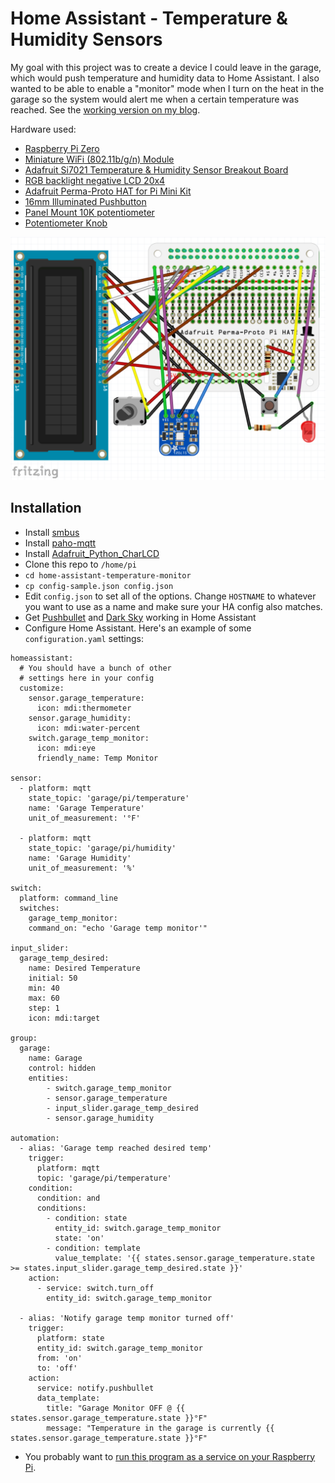 # Home Assistant - Temperature & Humidity Sensors
My goal with this project was to create a device I could leave in the garage, which would push temperature and humidity data to Home Assistant. I also wanted to be able to enable a "monitor" mode when I turn on the heat in the garage so the system would alert me when a certain temperature was reached. See the [working version on my blog](https://nickmomrik.com/2017/01/13/garage-temperature-sensor-monitor/).

Hardware used:
* [Raspberry Pi Zero](https://www.adafruit.com/products/2885)
* [Miniature WiFi (802.11b/g/n) Module](https://www.adafruit.com/products/814)
* [Adafruit Si7021 Temperature & Humidity Sensor Breakout Board](https://www.adafruit.com/product/3251)
* [RGB backlight negative LCD 20x4](https://www.adafruit.com/products/498)
* [Adafruit Perma-Proto HAT for Pi Mini Kit](https://www.adafruit.com/products/2310)
* [16mm Illuminated Pushbutton](https://www.adafruit.com/products/1477)
* [Panel Mount 10K potentiometer](https://www.adafruit.com/products/562)
* [Potentiometer Knob](https://www.adafruit.com/products/2048)

![Home Assistant Temperature Monitor Fritzing](./home-assistant-temperature-monitor-fritzing.png?raw=true "Home Assistant Temperature Monitor Fritzing")

## Installation

* Install [smbus](https://pypi.python.org/pypi/smbus-cffi/0.5.1)
* Install [paho-mqtt](https://pypi.python.org/pypi/paho-mqtt)
* Install [Adafruit_Python_CharLCD](https://github.com/adafruit/Adafruit_Python_CharLCD)
* Clone this repo to `/home/pi`
* `cd home-assistant-temperature-monitor`
* `cp config-sample.json config.json`
* Edit `config.json` to set all of the options. Change `HOSTNAME` to whatever you want to use as a name and make sure your HA config also matches.
* Get [Pushbullet](https://home-assistant.io/components/notify.pushbullet/) and [Dark Sky](https://home-assistant.io/components/sensor.darksky/) working in Home Assistant
* Configure Home Assistant. Here's an example of some `configuration.yaml` settings:

```
homeassistant:
  # You should have a bunch of other
  # settings here in your config
  customize:
    sensor.garage_temperature:
      icon: mdi:thermometer
    sensor.garage_humidity:
      icon: mdi:water-percent
	switch.garage_temp_monitor:
	  icon: mdi:eye
	  friendly_name: Temp Monitor

sensor:
  - platform: mqtt
    state_topic: 'garage/pi/temperature'
    name: 'Garage Temperature'
    unit_of_measurement: '°F'

  - platform: mqtt
    state_topic: 'garage/pi/humidity'
    name: 'Garage Humidity'
    unit_of_measurement: '%'

switch:
  platform: command_line
  switches:
    garage_temp_monitor:
    command_on: "echo 'Garage temp monitor'"

input_slider:
  garage_temp_desired:
    name: Desired Temperature
    initial: 50
    min: 40
    max: 60
    step: 1
    icon: mdi:target

group:
  garage:
    name: Garage
    control: hidden
    entities:
        - switch.garage_temp_monitor
        - sensor.garage_temperature
        - input_slider.garage_temp_desired
        - sensor.garage_humidity

automation:
  - alias: 'Garage temp reached desired temp'
    trigger:
      platform: mqtt
      topic: 'garage/pi/temperature'
    condition:
      condition: and
      conditions:
        - condition: state
          entity_id: switch.garage_temp_monitor
          state: 'on'
        - condition: template
          value_template: '{{ states.sensor.garage_temperature.state >= states.input_slider.garage_temp_desired.state }}'
    action:
      - service: switch.turn_off
        entity_id: switch.garage_temp_monitor

  - alias: 'Notify garage temp monitor turned off'
    trigger:
      platform: state
      entity_id: switch.garage_temp_monitor
      from: 'on'
      to: 'off'
    action:
      service: notify.pushbullet
      data_template:
        title: "Garage Monitor OFF @ {{ states.sensor.garage_temperature.state }}°F"
        message: "Temperature in the garage is currently {{ states.sensor.garage_temperature.state }}°F"

```
* You probably want to [run this program as a service on your Raspberry Pi](http://www.diegoacuna.me/how-to-run-a-script-as-a-service-in-raspberry-pi-raspbian-jessie/).
